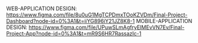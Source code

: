 WEB-APPLICATION DESIGN: https://www.figma.com/file/8u0uG1MgTCPDmxTOoKZVDm/Final-Project-Dashboard?node-id=0%3A1&t=iiYG896iY21JZ8K8-1
MOBILE-APPLICATION DESIGN: https://www.figma.com/file/UPuwSLmAgfryEIMEvVN7Ev/Final-Project-App?node-id=0%3A1&t=mR9S6HR7RassazIc-1

